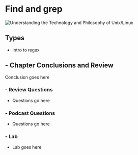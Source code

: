 # Find and grep 
![Understanding the Technology and Philosophy of Unix/Linux](http://imgs.xkcd.com/comics/2038.png "Understanding the Technology and Philosophy of Unix/Linux")

## Types

  * Intro to regex

## - Chapter Conclusions and Review

  Conclusion goes here

### - Review Questions

  * Questions go here

### - Podcast Questions

 * Questions go here

### - Lab

 * Lab goes here 